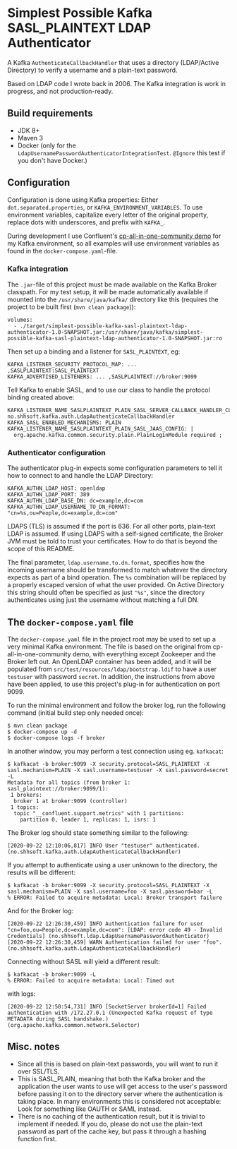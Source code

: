 # Simplest Possible Kafka SASL_PLAINTEXT LDAP Authenticator

A Kafka `AuthenticateCallbackHandler` that uses a directory (LDAP/Active
Directory) to verify a username and a plain-text password.

Based on LDAP code I wrote back in 2006. The Kafka integration is work
in progress, and not production-ready.

## Build requirements

* JDK 8+
* Maven 3
* Docker (only for the `LdapUsernamePasswordAuthenticatorIntegrationTest`.
  `@Ignore` this test if you don't have Docker.)

## Configuration
  
Configuration is done using Kafka properties: Either
`dot.separated.properties`, or `KAFKA_ENVIRONMENT_VARIABLES`. To use
environment variables, capitalize every letter of the original property,
replace dots with underscores, and prefix with `KAFKA_`.

During development I use Confluent's
[cp-all-in-one-community demo](https://github.com/confluentinc/cp-all-in-one/tree/5.5.1-post/cp-all-in-one-community)
for my Kafka environment, so all examples will use environment variables
as found in the `docker-compose.yaml`-file.

### Kafka integration

The `.jar`-file of this project must be made available on the Kafka
Broker classpath. For my test setup, it will be made automatically
available if mounted into the `/usr/share/java/kafka/` directory
like this (requires the project to be built first
(`mvn clean package`)):
```
volumes:
  - ./target/simplest-possible-kafka-sasl-plaintext-ldap-authenticator-1.0-SNAPSHOT.jar:/usr/share/java/kafka/simplest-possible-kafka-sasl-plaintext-ldap-authenticator-1.0-SNAPSHOT.jar:ro
```
Then set up a binding and a listener for `SASL_PLAINTEXT`, eg:
```
KAFKA_LISTENER_SECURITY_PROTOCOL_MAP: ... ,SASLPLAINTEXT:SASL_PLAINTEXT
KAFKA_ADVERTISED_LISTENERS: ... ,SASLPLAINTEXT://broker:9099
```
Tell Kafka to enable SASL, and to use our class to handle the protocol
binding created above:
```
KAFKA_LISTENER_NAME_SASLPLAINTEXT_PLAIN_SASL_SERVER_CALLBACK_HANDLER_CLASS: no.shhsoft.kafka.auth.LdapAuthenticateCallbackHandler
KAFKA_SASL_ENABLED_MECHANISMS: PLAIN
KAFKA_LISTENER_NAME_SASLPLAINTEXT_PLAIN_SASL_JAAS_CONFIG: |
  org.apache.kafka.common.security.plain.PlainLoginModule required ;
```

### Authenticator configuration

The authenticator plug-in expects some configuration parameters to tell
it how to connect to and handle the LDAP Directory:
```
KAFKA_AUTHN_LDAP_HOST: openldap
KAFKA_AUTHN_LDAP_PORT: 389
KAFKA_AUTHN_LDAP_BASE_DN: dc=example,dc=com
KAFKA_AUTHN_LDAP_USERNAME_TO_DN_FORMAT: "cn=%s,ou=People,dc=example,dc=com"
```
LDAPS (TLS) is assumed if the port is 636. For all other ports, plain-text
LDAP is assumed. If using LDAPS with a self-signed certificate, the Broker JVM
must be told to trust your certificates. How to do that is beyond the scope
of this README.

The final parameter, `ldap.username.to.dn.format`, specifies how the incoming
username should be transformed to match whatever the directory expects as
part of a bind operation. The `%s` combination will be replaced by a properly
escaped version of what the user provided. On Active Directory this string
should often be specified as just `"%s"`, since the directory authenticates
using just the username without matching a full DN.

## The `docker-compose.yaml` file

The `docker-compose.yaml` file in the project root may be used to
set up a very minimal Kafka environment. The file is based on the
original from cp-all-in-one-community demo, with everything except
Zookeeper and the Broker left out. An OpenLDAP container has been
added, and it will be populated from
`src/test/resources/ldap/bootstrap.ldif` to have a user `testuser`
with password `secret`. In addition, the instructions from above
have been applied, to use this project's plug-in for authentication
on port 9099.

To run the minimal environment and follow the broker log, run the
following command (initial build step only needed once):
```
$ mvn clean package
$ docker-compose up -d
$ docker-compose logs -f broker
```
In another window, you may perform a test connection using
eg. `kafkacat`:

```
$ kafkacat -b broker:9099 -X security.protocol=SASL_PLAINTEXT -X sasl.mechanism=PLAIN -X sasl.username=testuser -X sasl.password=secret -L
Metadata for all topics (from broker 1: sasl_plaintext://broker:9099/1):
 1 brokers:
  broker 1 at broker:9099 (controller)
 1 topics:
  topic "__confluent.support.metrics" with 1 partitions:
    partition 0, leader 1, replicas: 1, isrs: 1
```
The Broker log should state something similar to the following:
```
[2020-09-22 12:10:06,817] INFO User "testuser" authenticated. (no.shhsoft.kafka.auth.LdapAuthenticateCallbackHandler)
```
If you attempt to authenticate using a user unknown to the directory,
the results will be different:
```
$ kafkacat -b broker:9099 -X security.protocol=SASL_PLAINTEXT -X sasl.mechanism=PLAIN -X sasl.username=foo -X sasl.password=bar -L
% ERROR: Failed to acquire metadata: Local: Broker transport failure
```
And for the Broker log:
```
[2020-09-22 12:26:30,459] INFO Authentication failure for user "cn=foo,ou=People,dc=example,dc=com": [LDAP: error code 49 - Invalid Credentials] (no.shhsoft.ldap.LdapUsernamePasswordAuthenticator)
[2020-09-22 12:26:30,459] WARN Authentication failed for user "foo". (no.shhsoft.kafka.auth.LdapAuthenticateCallbackHandler)
```
Connecting without SASL will yield a different result:
```
$ kafkacat -b broker:9099 -L
% ERROR: Failed to acquire metadata: Local: Timed out
```
with logs:
```
[2020-09-22 12:50:54,731] INFO [SocketServer brokerId=1] Failed authentication with /172.27.0.1 (Unexpected Kafka request of type METADATA during SASL handshake.) (org.apache.kafka.common.network.Selector)
```

## Misc. notes

* Since all this is based on plain-text passwords, you will want to
  run it over SSL/TLS.
* This is SASL_PLAIN, meaning that both the Kafka broker and the
  application the user wants to use will get access to the user's
  password before passing it on to the directory server where the
  authentication is taking place. In many environments this is
  considered not acceptable: Look for something like OAUTH or SAML
  instead.
* There is no caching of the authentication result, but it is trivial to
  implement if needed. If you do, please do not use the plain-text
  password as part of the cache key, but pass it through a hashing
  function first.

